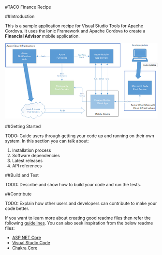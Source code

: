 #TACO Finance Recipe

##Introduction 

This is a sample application recipe for Visual Studio Tools for Apache Cordova. It uses the Ionic Framework and Apache Cordova to create a **Financial Advisor** mobile application. 

![Application Components](images/figure-01.png)

##Getting Started

TODO: Guide users through getting your code up and running on their own system. In this section you can talk about:
1.	Installation process
2.	Software dependencies
3.	Latest releases
4.	API references

##Build and Test

TODO: Describe and show how to build your code and run the tests. 

##Contribute

TODO: Explain how other users and developers can contribute to make your code better. 

If you want to learn more about creating good readme files then refer the following [guidelines](https://www.visualstudio.com/en-us/docs/git/create-a-readme). You can also seek inspiration from the below readme files:
- [ASP.NET Core](https://github.com/aspnet/Home)
- [Visual Studio Code](https://github.com/Microsoft/vscode)
- [Chakra Core](https://github.com/Microsoft/ChakraCore)